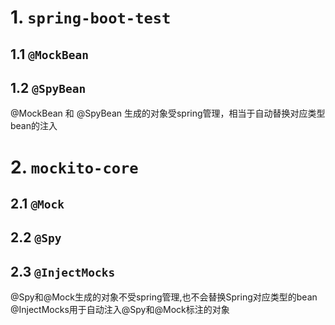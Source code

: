 # 1. `spring-boot-test`
## 1.1 `@MockBean`
## 1.2 `@SpyBean`

@MockBean 和 @SpyBean 生成的对象受spring管理，相当于自动替换对应类型bean的注入


# 2. `mockito-core`
## 2.1 `@Mock`
## 2.2 `@Spy`
## 2.3 `@InjectMocks`

@Spy和@Mock生成的对象不受spring管理,也不会替换Spring对应类型的bean
@InjectMocks用于自动注入@Spy和@Mock标注的对象
